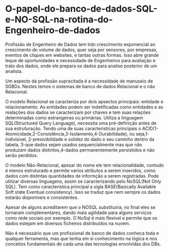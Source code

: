 # O-papel-do-banco-de-dados-SQL-e-NO-SQL-na-rotina-do-Engenheiro-de-dados
Profissão de Engenheiro de Dados tem tido crescimento exponencial ao crescimento do volume de dados, quer seja por sensores, por empresas, eventos de cliques em websites, e tantas outras formas. Isso abre grande leque de oportunidades e necessidade de Engenheiros para avaliação e trato dos dados, onde ele prepara os dados para analise posterior de um analista.

Um aspecto da profissão supracitada é a necessidade de manuseio de SGBDs. Nestes temos o sistemas de banco de dados Relacional e o não Relacional.

O modelo Relacional se caracteriza por dois apsectos principais: entidade e relacionamento. As entidades podem ser indetificadas como entidades e as realações dos dados se caracterizam por chaves e tem suas relações determinadas como estrangeiras ou primárias. Utiliza a linguagem SQL(Structured Query Language), necessita uma pré-definição antes de sua estruturação. Tendo uma de suas caracteristicas principais o ACID(1-Atomicidade,2-Consistência,3-Isolamento,4-Durabilidade), ou seja,1- indivísivel, 2-presivibilidade e solidez do dado e seu caminho dentro da tabela, 3-que dados sejam usados sequencialmente mas que não produzam dados distintos,4-dados permanentemente persistidos e não serão perdidos.

O modelo Não-Relacional, apesar do nome ele tem relacionalidade, contudo é menos estruturado e permite varios atributos a serem inseridos, como dados com distintas quantidades de informção a serem registradas. Pode utilizar diversas linguagens, assim se caracterizando pelo NoSQL(Not Only SQL). Tem como caracteristica principal a sigla BASE(Basically Available Soft state Eventual consistency). Isso se traduz que nem sempre os dados estarão disponíveis e consistentes.

Apesar de alguns acreditarem que o NOSQL substituiria, no final eles se tornaram complementares, dando mais agilidade para alguns serviços como rede sociais por exemplo. O NoSql é mais flexível e permite que os dados estejam em diversos ficheiros distribuídos na nuvem. 

Não é necessário que um profissional de banco de dados conheca toda e qualquer ferramenta, mas que tenha em si conhecimento na lógica e nos conceitos fundamentais de cada uma das tecnologias envolvidas dos DBs.
